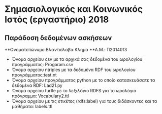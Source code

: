 # Σημασιολογικός και Κοινωνικός Ιστός (εργαστήριο) 2018
## Παράδοση δεδομένων ασκήσεων

**Ονοματεπώνυμο:Βλαντισλαβα Κλημα
**Α.Μ.: Π2014013

* Όνομα αρχείου csv με τα αρχικά σας δεδομένα του ωρολογίου προγράμματος: Progaram.csv
* Όνομα αρχείου ntriples με τα δεδομένα RDF του ωρολογίου προγράμματος:test.nt 
* Όνομα αρχείου προγράμματος python με το οποίο κατασκευάσατε τα δεδομένα RDF: Lad21.py
* Όνομα αρχείου turtle με το λεξιλόγιο RDFS για το ωρολόγιο πρόγραμμα: Vocabulary2.ttl
* Όνομα αρχείου με τις ετικέτες (rdfs:label) για τους διδάσκοντες και τα μαθήματα: labels.ttl


